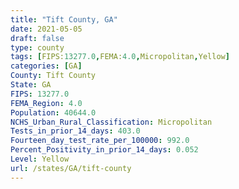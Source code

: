 ```yaml
---
title: "Tift County, GA"
date: 2021-05-05
draft: false
type: county
tags: [FIPS:13277.0,FEMA:4.0,Micropolitan,Yellow]
categories: [GA]
County: Tift County
State: GA
FIPS: 13277.0
FEMA_Region: 4.0
Population: 40644.0
NCHS_Urban_Rural_Classification: Micropolitan
Tests_in_prior_14_days: 403.0
Fourteen_day_test_rate_per_100000: 992.0
Percent_Positivity_in_prior_14_days: 0.052
Level: Yellow
url: /states/GA/tift-county
---
```



